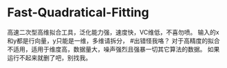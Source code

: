 # Fast-Quadratical-Fitting
高速二次型高维拟合工具，泛化能力强，速度快，VC维低，不喜勿喷。
输入的x和y都是行向量，y只能是一维，多维请拆分，
#出错怪我咯？
对于高精度的拟合不适用，适用于维度高，数据量大，噪声强烈且强暴一切其它算法的数据。
如果运行不起来就删了吧，别找我。
